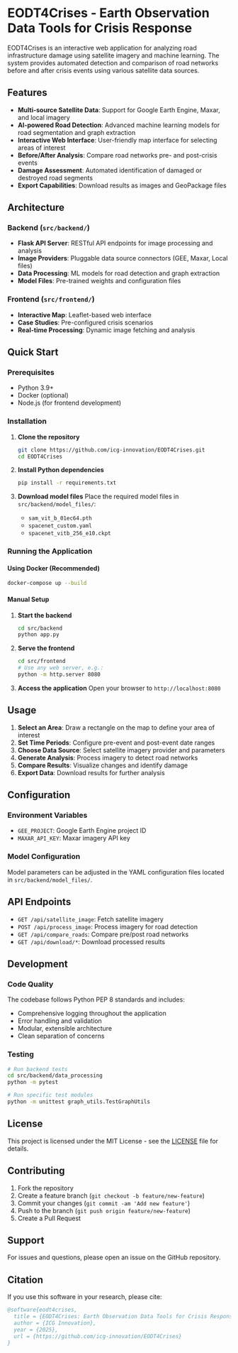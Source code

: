 # EODT4Crises - Earth Observation Data Tools for Crisis Response

EODT4Crises is an interactive web application for analyzing road infrastructure damage using satellite imagery and machine learning. The system provides automated detection and comparison of road networks before and after crisis events using various satellite data sources.

## Features

- **Multi-source Satellite Data**: Support for Google Earth Engine, Maxar, and local imagery
- **AI-powered Road Detection**: Advanced machine learning models for road segmentation and graph extraction
- **Interactive Web Interface**: User-friendly map interface for selecting areas of interest
- **Before/After Analysis**: Compare road networks pre- and post-crisis events
- **Damage Assessment**: Automated identification of damaged or destroyed road segments
- **Export Capabilities**: Download results as images and GeoPackage files

## Architecture

### Backend (`src/backend/`)
- **Flask API Server**: RESTful API endpoints for image processing and analysis
- **Image Providers**: Pluggable data source connectors (GEE, Maxar, Local files)
- **Data Processing**: ML models for road detection and graph extraction
- **Model Files**: Pre-trained weights and configuration files

### Frontend (`src/frontend/`)
- **Interactive Map**: Leaflet-based web interface
- **Case Studies**: Pre-configured crisis scenarios
- **Real-time Processing**: Dynamic image fetching and analysis

## Quick Start

### Prerequisites
- Python 3.9+
- Docker (optional)
- Node.js (for frontend development)

### Installation

1. **Clone the repository**
   ```bash
   git clone https://github.com/icg-innovation/EODT4Crises.git
   cd EODT4Crises
   ```

2. **Install Python dependencies**
   ```bash
   pip install -r requirements.txt
   ```

3. **Download model files**
   Place the required model files in `src/backend/model_files/`:
   - `sam_vit_b_01ec64.pth`
   - `spacenet_custom.yaml`
   - `spacenet_vitb_256_e10.ckpt`

### Running the Application

#### Using Docker (Recommended)
```bash
docker-compose up --build
```

#### Manual Setup
1. **Start the backend**
   ```bash
   cd src/backend
   python app.py
   ```

2. **Serve the frontend**
   ```bash
   cd src/frontend
   # Use any web server, e.g.:
   python -m http.server 8080
   ```

3. **Access the application**
   Open your browser to `http://localhost:8080`

## Usage

1. **Select an Area**: Draw a rectangle on the map to define your area of interest
2. **Set Time Periods**: Configure pre-event and post-event date ranges
3. **Choose Data Source**: Select satellite imagery provider and parameters
4. **Generate Analysis**: Process imagery to detect road networks
5. **Compare Results**: Visualize changes and identify damage
6. **Export Data**: Download results for further analysis

## Configuration

### Environment Variables
- `GEE_PROJECT`: Google Earth Engine project ID
- `MAXAR_API_KEY`: Maxar imagery API key

### Model Configuration
Model parameters can be adjusted in the YAML configuration files located in `src/backend/model_files/`.

## API Endpoints

- `GET /api/satellite_image`: Fetch satellite imagery
- `POST /api/process_image`: Process imagery for road detection
- `GET /api/compare_roads`: Compare pre/post road networks
- `GET /api/download/*`: Download processed results

## Development

### Code Quality
The codebase follows Python PEP 8 standards and includes:
- Comprehensive logging throughout the application
- Error handling and validation
- Modular, extensible architecture
- Clean separation of concerns

### Testing
```bash
# Run backend tests
cd src/backend/data_processing
python -m pytest

# Run specific test modules
python -m unittest graph_utils.TestGraphUtils
```

## License

This project is licensed under the MIT License - see the [LICENSE](LICENSE) file for details.

## Contributing

1. Fork the repository
2. Create a feature branch (`git checkout -b feature/new-feature`)
3. Commit your changes (`git commit -am 'Add new feature'`)
4. Push to the branch (`git push origin feature/new-feature`)
5. Create a Pull Request

## Support

For issues and questions, please open an issue on the GitHub repository.

## Citation

If you use this software in your research, please cite:

```bibtex
@software{eodt4crises,
  title = {EODT4Crises: Earth Observation Data Tools for Crisis Response},
  author = {ICG Innovation},
  year = {2025},
  url = {https://github.com/icg-innovation/EODT4Crises}
}
```
